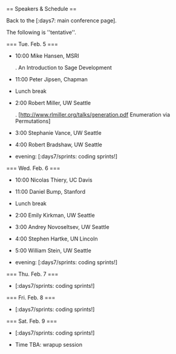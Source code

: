 == Speakers & Schedule ==

Back to the [:days7: main conference page].

The following is ''tentative''.

=== Tue. Feb. 5 ===

 * 10:00 Mike Hansen, MSRI

    . An Introduction to Sage Development

 * 11:00 Peter Jipsen, Chapman

 * Lunch break

 * 2:00 Robert Miller, UW Seattle

    . [http://www.rlmiller.org/talks/generation.pdf Enumeration via Permutations]

 * 3:00 Stephanie Vance, UW Seattle

 * 4:00 Robert Bradshaw, UW Seattle

 * evening: [:days7/sprints: coding sprints!]

=== Wed. Feb. 6 ===

 * 10:00 Nicolas Thiery, UC Davis

 * 11:00 Daniel Bump, Stanford

 * Lunch break

 * 2:00 Emily Kirkman, UW Seattle

 * 3:00 Andrey Novoseltsev, UW Seattle

 * 4:00 Stephen Hartke, UN Lincoln

 * 5:00 William Stein, UW Seattle

 * evening: [:days7/sprints: coding sprints!]

=== Thu. Feb. 7 ===

 * [:days7/sprints: coding sprints!]

=== Fri. Feb. 8 ===

 * [:days7/sprints: coding sprints!]

=== Sat. Feb. 9 ===

 * [:days7/sprints: coding sprints!]

 * Time TBA: wrapup session
